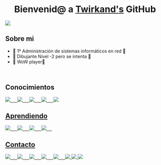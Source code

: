 <div align="center">
<h1 align="center">Bienvenid@ a <a href="https://github.com/Twirkand">Twirkand's</a> GitHub</h1>
</div>
<img src="x">

## Sobre mi

- 💾 1º Administración de sistemas informáticos en red 💾
- 🐖 Dibujante Nivel -2 pero se intenta 🐖         
- 📜 WoW player📜
<br>

## Conocimientos

<a href="https://www.microsoft.com/es-es/windows">
  <img src = "https://img.shields.io/badge/Windows-0078D6?style=flat-square&logoColor=white"/>
&emsp;
<a href="https://ubuntu.com/">
  <img src = "https://img.shields.io/badge/Ubuntu-E95420?style=flat-square&logo=ubuntu&logoColor=white"/>
&emsp;
<a href="https://linuxmint.com">
  <img src = "https://img.shields.io/badge/Linux_Mint-87CF3E?style=flat-square&logo=linux-mint&logoColor=white"/>
&emsp;
<a href="https://developer.mozilla.org/es/docs/Web/HTML">
  <img src = "https://img.shields.io/badge/HTML-239120?style=flat-square&logo=html5&logoColor=white"/>
&emsp;
<a href="https://developer.mozilla.org/es/docs/Web/CSS">
  <img src = "https://img.shields.io/badge/CSS-239120?&style=flat-square&logo=css3&logoColor=white"/>
  

<br>

## Aprendiendo

<a href="https://developer.mozilla.org/es/docs/Web/JavaScript">
  <img src = "https://img.shields.io/badge/-JavaScript-black?style=flat-square&logo=javascript"/>
&emsp;  
<a href="https://www.java.com/">
  <img src = "https://img.shields.io/badge/-Java-007396?style=flat-square&logo=java"/>
&emsp;  
<a href="https://www.python.org">
  <img src = "https://img.shields.io/badge/Python-14354C?style=flat-square&logo=python&logoColor=white"/>
&emsp;  
<a href="https://isocpp.org">
  <img src = "https://img.shields.io/badge/-C++-007ACC?style=flat-square&logo=cplusplus&logoColor=white"/>
&emsp;  

## Contacto

<a href="https://www.youtube.com/@Twirkand">
  <img src = "https://img.shields.io/badge/YouTube-FF0000?style=flat-square&logo=youtube&logoColor=white"/>
&emsp;  
<a href="x">
  <img src = "https://img.shields.io/badge/Reddit-FF4500?style=flat-square&logo=reddit&logoColor=white"/>
&emsp;  
<a href="https://github.com/Twirkand">
  <img src = "https://img.shields.io/badge/-GitHub-181717?style=flat-square&logo=github"/>
&emsp;
<a href="https://www.instagram.com/1_am_nauchi/">
  <img src = "https://img.shields.io/badge/Instagram-E4405F?style=flat-square&logo=instagram&logoColor=white"/>
&emsp;  
<a href="https://x.com/Twirkand">
  <img src = "https://img.shields.io/badge/Twitter-1DA1F2?style=flat-square&logo=twitter&logoColor=white"/>
&emsp;  
<a href="https://t.me/Twirkand">
  <img src = "https://img.shields.io/badge/Telegram-2CA5E0?style=flat-square&logo=telegram&logoColor=white"/>
  
<a href="ari.09.tt@gmail.com">
  <img src = "https://img.shields.io/badge/Gmail-D14836?style=flat-square&logo=gmail&logoColor=white"/>
  
<a href="https://steamcommunity.com/id/Twirkand">
  <img src = "https://img.shields.io/badge/Steam-000000?style=flat-square&logo=steam&logoColor=white"/>
